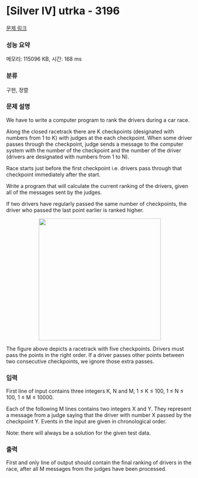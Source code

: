 # [Silver IV] utrka - 3196 

[문제 링크](https://www.acmicpc.net/problem/3196) 

### 성능 요약

메모리: 115096 KB, 시간: 168 ms

### 분류

구현, 정렬

### 문제 설명

<p>We have to write a computer program to rank the drivers during a car race. </p>

<p>Along the closed racetrack there are K checkpoints (designated with numbers from 1 to K) with judges at the each checkpoint. When some driver passes through the checkpoint, judge sends a message to the computer system with the number of the checkpoint and the number of the driver (drivers are designated with numbers from 1 to N). </p>

<p>Race starts just before the first checkpoint i.e. drivers pass through that checkpoint immediately after the start. </p>

<p>Write a program that will calculate the current ranking of the drivers, given all of the messages sent by the judges. </p>

<p>If two drivers have regularly passed the same number of checkpoints, the driver who passed the last point earlier is ranked higher. </p>

<p style="text-align: center;"><img alt="" src="https://upload.acmicpc.net/4a53e988-3d85-41e0-b91f-696b27ec2861/-/preview/" style="width: 329px; height: 329px;"></p>

<p>The figure above depicts a racetrack with five checkpoints. Drivers must pass the points in the right order. If a driver passes other points between two consecutive checkpoints, we ignore those extra passes. </p>

### 입력 

 <p>First line of input contains three integers K, N and M, 1 ≤ K ≤ 100, 1 ≤ N ≤ 100, 1 ≤ M ≤ 10000. </p>

<p>Each of the following M lines contains two integers X and Y. They represent a message from a judge saying that the driver with number X passed by the checkpoint Y. Events in the input are given in chronological order. </p>

<p>Note: there will always be a solution for the given test data. </p>

### 출력 

 <p>First and only line of output should contain the final ranking of drivers in the race, after all M messages from the judges have been processed. </p>

